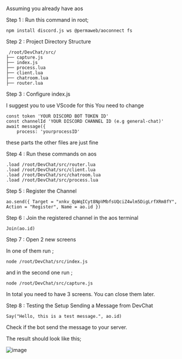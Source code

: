 Assuming you already have aos

Step 1 : Run this command in root;
```
npm install discord.js ws @permaweb/aoconnect fs
```

Step 2 : Project Directory Structure
```
 /root/DevChat/src/
├── capture.js
├── index.js
├── process.lua
├── client.lua
├── chatroom.lua
├── router.lua
```

Step 3 : Configure index.js 

I suggest you to use VScode for this
You need to change

```
const token 'YOUR DISCORD BOT TOKEN ID'
const channelId 'YOUR DISCORD CHANNEL ID (e.g general-chat)'
await message({
    process: 'yourprocessID'
```

these parts
the other files are just fine

Step 4 : Run these commands on aos

```
.load /root/DevChat/src/router.lua
.load /root/DevChat/src/client.lua
.load /root/DevChat/src/chatroom.lua
.load /root/DevChat/src/process.lua
```

Step 5 : Register the Channel

```
ao.send({ Target = "xnkv_QpWqICyt8NpVMbfsUQciZ4wlm5DigLrfXRm8fY", Action = "Register", Name = ao.id })
```

Step 6 : Join the registered channel in the aos terminal

```
Join(ao.id)
```

Step 7 : Open 2 new screens

In one of them run ;

```
node /root/DevChat/src/index.js
```

and in the second one run ;

```
node /root/DevChat/src/capture.js
```

In total you need to have 3 screens. You can close them later.

Step 8 : Testing the Setup Sending a Message from DevChat

```
Say("Hello, this is a test message.", ao.id)
```

Check if the bot send the message to your server.

The result should look like this;

![image](https://github.com/babacikong/)
